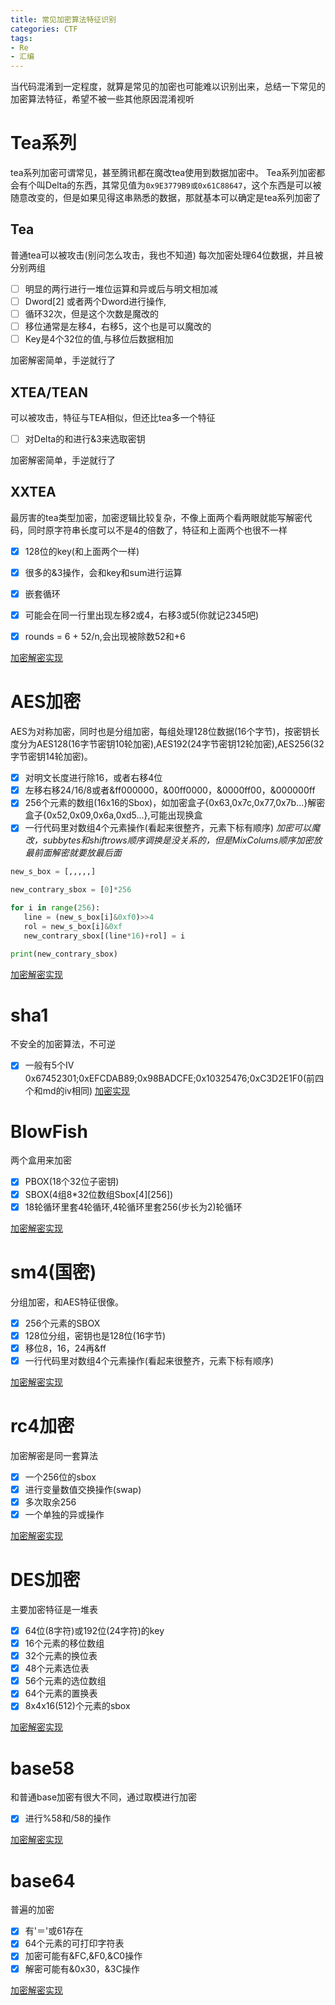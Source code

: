 ```yaml
---
title: 常见加密算法特征识别
categories: CTF
tags:
- Re
- 汇编
---
```

当代码混淆到一定程度，就算是常见的加密也可能难以识别出来，总结一下常见的加密算法特征，希望不被一些其他原因混淆视听
<!--more-->
# Tea系列
tea系列加密可谓常见，甚至腾讯都在魔改tea使用到数据加密中。
Tea系列加密都会有个叫Delta的东西，其常见值为`0x9E3779B9或0x61C88647`，这个东西是可以被随意改变的，但是如果见得这串熟悉的数据，那就基本可以确定是tea系列加密了
## Tea
普通tea可以被攻击(别问怎么攻击，我也不知道)
每次加密处理64位数据，并且被分别两组
 - [ ] 明显的两行进行一堆位运算和异或后与明文相加减
 - [ ]  Dword[2] 或者两个Dword进行操作,
 - [ ] 循环32次，但是这个次数是魔改的
 - [ ] 移位通常是左移4，右移5，这个也是可以魔改的
 - [ ] Key是4个32位的值,与移位后数据相加
 
 加密解密简单，手逆就行了
## XTEA/TEAN
可以被攻击，特征与TEA相似，但还比tea多一个特征
 - [ ] 对Delta的和进行&3来选取密钥

 加密解密简单，手逆就行了
## XXTEA
最厉害的tea类型加密，加密逻辑比较复杂，不像上面两个看两眼就能写解密代码，同时原字符串长度可以不是4的倍数了，特征和上面两个也很不一样
 - [x] 128位的key(和上面两个一样)
 - [x] 很多的&3操作，会和key和sum进行运算
 - [x] 嵌套循环
 - [x] 可能会在同一行里出现左移2或4，右移3或5(你就记2345吧)
 - [x] rounds = 6 + 52/n,会出现被除数52和+6
 
 
 [加密解密实现](encode_decode.md#XXTEA)
# AES加密
AES为对称加密，同时也是分组加密，每组处理128位数据(16个字节)，按密钥长度分为AES128(16字节密钥10轮加密),AES192(24字节密钥12轮加密),AES256(32字节密钥14轮加密)。
 - [x] 对明文长度进行除16，或者右移4位
 - [x] 左移右移24/16/8或者&ff000000，&00ff0000，&0000ff00，&000000ff
 - [x] 256个元素的数组(16x16的Sbox)，如加密盒子{0x63,0x7c,0x77,0x7b...}解密盒子{0x52,0x09,0x6a,0xd5...},可能出现换盒
 - [x] 一行代码里对数组4个元素操作(看起来很整齐，元素下标有顺序)
_加密可以魔改，subbytes和shiftrows顺序调换是没关系的，但是MixColums顺序加密放最前面解密就要放最后面_
 ```python 逆盒算法
new_s_box = [,,,,,]

new_contrary_sbox = [0]*256

for i in range(256):
    line = (new_s_box[i]&0xf0)>>4
    rol = new_s_box[i]&0xf
    new_contrary_sbox[(line*16)+rol] = i

print(new_contrary_sbox)
```
[加密解密实现](encode_decode.md#AES)
# sha1
不安全的加密算法，不可逆
- [x] 一般有5个IV  0x67452301;0xEFCDAB89;0x98BADCFE;0x10325476;0xC3D2E1F0(前四个和md的iv相同)
[加密实现](encode_decode.md#SHA1)
# BlowFish
两个盒用来加密
- [x] PBOX(18个32位子密钥)
- [x] SBOX(4组8*32位数组Sbox[4][256])
- [x] 18轮循环里套4轮循环,4轮循环里套256(步长为2)轮循环

[加密解密实现](encode_decode.md#BlowFish)
# sm4(国密)
分组加密，和AES特征很像。
- [x] 256个元素的SBOX
- [x] 128位分组，密钥也是128位(16字节)
- [x] 移位8，16，24再&ff
- [x] 一行代码里对数组4个元素操作(看起来很整齐，元素下标有顺序)

[加密解密实现](encode_decode.md#SM4)
# rc4加密
加密解密是同一套算法
- [x] 一个256位的sbox
- [x] 进行变量数值交换操作(swap)
- [x] 多次取余256
- [x] 一个单独的异或操作

[加密解密实现](encode_decode.md#RC4)
# DES加密
主要加密特征是一堆表
- [x] 64位(8字符)或192位(24字符)的key
- [x] 16个元素的移位数组
- [x] 32个元素的换位表
- [x] 48个元素选位表
- [x] 56个元素的选位数组
- [x] 64个元素的置换表
- [x] 8x4x16(512)个元素的sbox

[加密解密实现](encode_decode.md#DES)
# base58
和普通base加密有很大不同，通过取模进行加密
- [x] 进行%58和/58的操作

[加密解密实现](encode_decode.md#BASE58)
# base64
普遍的加密
- [x] 有'＝'或61存在
- [x] 64个元素的可打印字符表
- [x] 加密可能有&FC,&F0,&C0操作
- [x] 解密可能有&0x30，&3C操作

[加密解密实现](encode_decode.md#BASE64)
